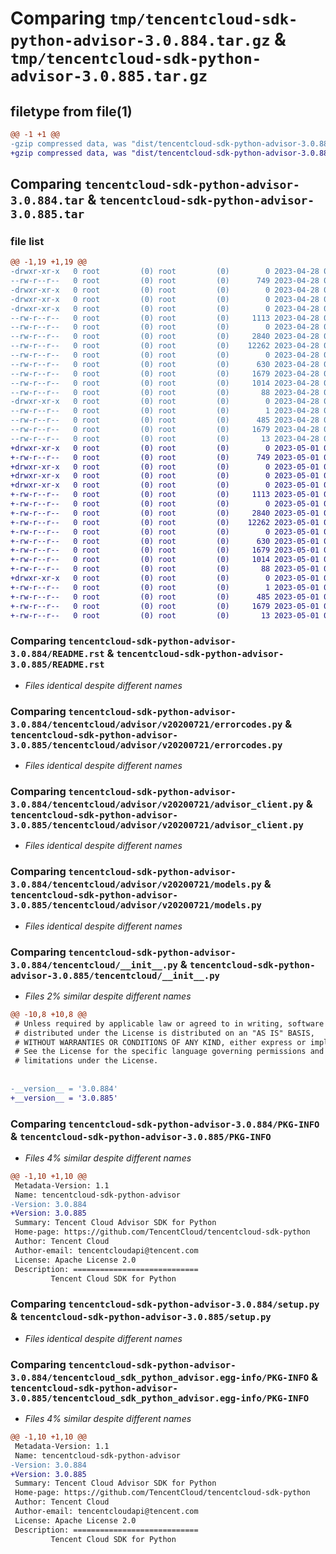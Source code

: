 # Comparing `tmp/tencentcloud-sdk-python-advisor-3.0.884.tar.gz` & `tmp/tencentcloud-sdk-python-advisor-3.0.885.tar.gz`

## filetype from file(1)

```diff
@@ -1 +1 @@
-gzip compressed data, was "dist/tencentcloud-sdk-python-advisor-3.0.884.tar", last modified: Fri Apr 28 01:55:02 2023, max compression
+gzip compressed data, was "dist/tencentcloud-sdk-python-advisor-3.0.885.tar", last modified: Mon May  1 00:19:59 2023, max compression
```

## Comparing `tencentcloud-sdk-python-advisor-3.0.884.tar` & `tencentcloud-sdk-python-advisor-3.0.885.tar`

### file list

```diff
@@ -1,19 +1,19 @@
-drwxr-xr-x   0 root         (0) root         (0)        0 2023-04-28 01:55:02.000000 tencentcloud-sdk-python-advisor-3.0.884/
--rw-r--r--   0 root         (0) root         (0)      749 2023-04-28 01:55:02.000000 tencentcloud-sdk-python-advisor-3.0.884/README.rst
-drwxr-xr-x   0 root         (0) root         (0)        0 2023-04-28 01:55:02.000000 tencentcloud-sdk-python-advisor-3.0.884/tencentcloud/
-drwxr-xr-x   0 root         (0) root         (0)        0 2023-04-28 01:55:02.000000 tencentcloud-sdk-python-advisor-3.0.884/tencentcloud/advisor/
-drwxr-xr-x   0 root         (0) root         (0)        0 2023-04-28 01:55:02.000000 tencentcloud-sdk-python-advisor-3.0.884/tencentcloud/advisor/v20200721/
--rw-r--r--   0 root         (0) root         (0)     1113 2023-04-28 01:55:02.000000 tencentcloud-sdk-python-advisor-3.0.884/tencentcloud/advisor/v20200721/errorcodes.py
--rw-r--r--   0 root         (0) root         (0)        0 2023-04-28 01:55:02.000000 tencentcloud-sdk-python-advisor-3.0.884/tencentcloud/advisor/v20200721/__init__.py
--rw-r--r--   0 root         (0) root         (0)     2840 2023-04-28 01:55:02.000000 tencentcloud-sdk-python-advisor-3.0.884/tencentcloud/advisor/v20200721/advisor_client.py
--rw-r--r--   0 root         (0) root         (0)    12262 2023-04-28 01:55:02.000000 tencentcloud-sdk-python-advisor-3.0.884/tencentcloud/advisor/v20200721/models.py
--rw-r--r--   0 root         (0) root         (0)        0 2023-04-28 01:55:02.000000 tencentcloud-sdk-python-advisor-3.0.884/tencentcloud/advisor/__init__.py
--rw-r--r--   0 root         (0) root         (0)      630 2023-04-28 01:55:02.000000 tencentcloud-sdk-python-advisor-3.0.884/tencentcloud/__init__.py
--rw-r--r--   0 root         (0) root         (0)     1679 2023-04-28 01:55:02.000000 tencentcloud-sdk-python-advisor-3.0.884/PKG-INFO
--rw-r--r--   0 root         (0) root         (0)     1014 2023-04-28 01:55:02.000000 tencentcloud-sdk-python-advisor-3.0.884/setup.py
--rw-r--r--   0 root         (0) root         (0)       88 2023-04-28 01:55:02.000000 tencentcloud-sdk-python-advisor-3.0.884/setup.cfg
-drwxr-xr-x   0 root         (0) root         (0)        0 2023-04-28 01:55:02.000000 tencentcloud-sdk-python-advisor-3.0.884/tencentcloud_sdk_python_advisor.egg-info/
--rw-r--r--   0 root         (0) root         (0)        1 2023-04-28 01:55:02.000000 tencentcloud-sdk-python-advisor-3.0.884/tencentcloud_sdk_python_advisor.egg-info/dependency_links.txt
--rw-r--r--   0 root         (0) root         (0)      485 2023-04-28 01:55:02.000000 tencentcloud-sdk-python-advisor-3.0.884/tencentcloud_sdk_python_advisor.egg-info/SOURCES.txt
--rw-r--r--   0 root         (0) root         (0)     1679 2023-04-28 01:55:02.000000 tencentcloud-sdk-python-advisor-3.0.884/tencentcloud_sdk_python_advisor.egg-info/PKG-INFO
--rw-r--r--   0 root         (0) root         (0)       13 2023-04-28 01:55:02.000000 tencentcloud-sdk-python-advisor-3.0.884/tencentcloud_sdk_python_advisor.egg-info/top_level.txt
+drwxr-xr-x   0 root         (0) root         (0)        0 2023-05-01 00:19:59.000000 tencentcloud-sdk-python-advisor-3.0.885/
+-rw-r--r--   0 root         (0) root         (0)      749 2023-05-01 00:19:59.000000 tencentcloud-sdk-python-advisor-3.0.885/README.rst
+drwxr-xr-x   0 root         (0) root         (0)        0 2023-05-01 00:19:59.000000 tencentcloud-sdk-python-advisor-3.0.885/tencentcloud/
+drwxr-xr-x   0 root         (0) root         (0)        0 2023-05-01 00:19:59.000000 tencentcloud-sdk-python-advisor-3.0.885/tencentcloud/advisor/
+drwxr-xr-x   0 root         (0) root         (0)        0 2023-05-01 00:19:59.000000 tencentcloud-sdk-python-advisor-3.0.885/tencentcloud/advisor/v20200721/
+-rw-r--r--   0 root         (0) root         (0)     1113 2023-05-01 00:19:59.000000 tencentcloud-sdk-python-advisor-3.0.885/tencentcloud/advisor/v20200721/errorcodes.py
+-rw-r--r--   0 root         (0) root         (0)        0 2023-05-01 00:19:59.000000 tencentcloud-sdk-python-advisor-3.0.885/tencentcloud/advisor/v20200721/__init__.py
+-rw-r--r--   0 root         (0) root         (0)     2840 2023-05-01 00:19:59.000000 tencentcloud-sdk-python-advisor-3.0.885/tencentcloud/advisor/v20200721/advisor_client.py
+-rw-r--r--   0 root         (0) root         (0)    12262 2023-05-01 00:19:59.000000 tencentcloud-sdk-python-advisor-3.0.885/tencentcloud/advisor/v20200721/models.py
+-rw-r--r--   0 root         (0) root         (0)        0 2023-05-01 00:19:59.000000 tencentcloud-sdk-python-advisor-3.0.885/tencentcloud/advisor/__init__.py
+-rw-r--r--   0 root         (0) root         (0)      630 2023-05-01 00:19:59.000000 tencentcloud-sdk-python-advisor-3.0.885/tencentcloud/__init__.py
+-rw-r--r--   0 root         (0) root         (0)     1679 2023-05-01 00:19:59.000000 tencentcloud-sdk-python-advisor-3.0.885/PKG-INFO
+-rw-r--r--   0 root         (0) root         (0)     1014 2023-05-01 00:19:59.000000 tencentcloud-sdk-python-advisor-3.0.885/setup.py
+-rw-r--r--   0 root         (0) root         (0)       88 2023-05-01 00:19:59.000000 tencentcloud-sdk-python-advisor-3.0.885/setup.cfg
+drwxr-xr-x   0 root         (0) root         (0)        0 2023-05-01 00:19:59.000000 tencentcloud-sdk-python-advisor-3.0.885/tencentcloud_sdk_python_advisor.egg-info/
+-rw-r--r--   0 root         (0) root         (0)        1 2023-05-01 00:19:59.000000 tencentcloud-sdk-python-advisor-3.0.885/tencentcloud_sdk_python_advisor.egg-info/dependency_links.txt
+-rw-r--r--   0 root         (0) root         (0)      485 2023-05-01 00:19:59.000000 tencentcloud-sdk-python-advisor-3.0.885/tencentcloud_sdk_python_advisor.egg-info/SOURCES.txt
+-rw-r--r--   0 root         (0) root         (0)     1679 2023-05-01 00:19:59.000000 tencentcloud-sdk-python-advisor-3.0.885/tencentcloud_sdk_python_advisor.egg-info/PKG-INFO
+-rw-r--r--   0 root         (0) root         (0)       13 2023-05-01 00:19:59.000000 tencentcloud-sdk-python-advisor-3.0.885/tencentcloud_sdk_python_advisor.egg-info/top_level.txt
```

### Comparing `tencentcloud-sdk-python-advisor-3.0.884/README.rst` & `tencentcloud-sdk-python-advisor-3.0.885/README.rst`

 * *Files identical despite different names*

### Comparing `tencentcloud-sdk-python-advisor-3.0.884/tencentcloud/advisor/v20200721/errorcodes.py` & `tencentcloud-sdk-python-advisor-3.0.885/tencentcloud/advisor/v20200721/errorcodes.py`

 * *Files identical despite different names*

### Comparing `tencentcloud-sdk-python-advisor-3.0.884/tencentcloud/advisor/v20200721/advisor_client.py` & `tencentcloud-sdk-python-advisor-3.0.885/tencentcloud/advisor/v20200721/advisor_client.py`

 * *Files identical despite different names*

### Comparing `tencentcloud-sdk-python-advisor-3.0.884/tencentcloud/advisor/v20200721/models.py` & `tencentcloud-sdk-python-advisor-3.0.885/tencentcloud/advisor/v20200721/models.py`

 * *Files identical despite different names*

### Comparing `tencentcloud-sdk-python-advisor-3.0.884/tencentcloud/__init__.py` & `tencentcloud-sdk-python-advisor-3.0.885/tencentcloud/__init__.py`

 * *Files 2% similar despite different names*

```diff
@@ -10,8 +10,8 @@
 # Unless required by applicable law or agreed to in writing, software
 # distributed under the License is distributed on an "AS IS" BASIS,
 # WITHOUT WARRANTIES OR CONDITIONS OF ANY KIND, either express or implied.
 # See the License for the specific language governing permissions and
 # limitations under the License.
 
 
-__version__ = '3.0.884'
+__version__ = '3.0.885'
```

### Comparing `tencentcloud-sdk-python-advisor-3.0.884/PKG-INFO` & `tencentcloud-sdk-python-advisor-3.0.885/PKG-INFO`

 * *Files 4% similar despite different names*

```diff
@@ -1,10 +1,10 @@
 Metadata-Version: 1.1
 Name: tencentcloud-sdk-python-advisor
-Version: 3.0.884
+Version: 3.0.885
 Summary: Tencent Cloud Advisor SDK for Python
 Home-page: https://github.com/TencentCloud/tencentcloud-sdk-python
 Author: Tencent Cloud
 Author-email: tencentcloudapi@tencent.com
 License: Apache License 2.0
 Description: ============================
         Tencent Cloud SDK for Python
```

### Comparing `tencentcloud-sdk-python-advisor-3.0.884/setup.py` & `tencentcloud-sdk-python-advisor-3.0.885/setup.py`

 * *Files identical despite different names*

### Comparing `tencentcloud-sdk-python-advisor-3.0.884/tencentcloud_sdk_python_advisor.egg-info/PKG-INFO` & `tencentcloud-sdk-python-advisor-3.0.885/tencentcloud_sdk_python_advisor.egg-info/PKG-INFO`

 * *Files 4% similar despite different names*

```diff
@@ -1,10 +1,10 @@
 Metadata-Version: 1.1
 Name: tencentcloud-sdk-python-advisor
-Version: 3.0.884
+Version: 3.0.885
 Summary: Tencent Cloud Advisor SDK for Python
 Home-page: https://github.com/TencentCloud/tencentcloud-sdk-python
 Author: Tencent Cloud
 Author-email: tencentcloudapi@tencent.com
 License: Apache License 2.0
 Description: ============================
         Tencent Cloud SDK for Python
```

